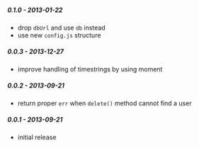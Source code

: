 ##### 0.1.0 - 2013-01-22

 - drop `dbUrl` and use `db` instead
 - use new `config.js` structure

##### 0.0.3 - 2013-12-27

 - improve handling of timestrings by using moment

##### 0.0.2 - 2013-09-21

 - return proper `err` when `delete()` method cannot find a user

##### 0.0.1 - 2013-09-21

 - initial release